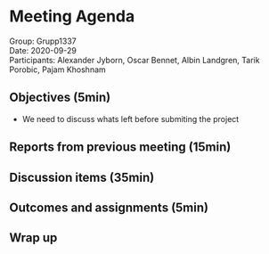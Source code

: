 # Meeting Agenda
Group: Grupp1337  
Date: 2020-09-29  
Participants: Alexander Jyborn, Oscar Bennet, Albin Landgren, Tarik Porobic, Pajam Khoshnam  
## Objectives (5min)
- We need to discuss whats left before submiting the project
## Reports from previous meeting (15min)

## Discussion items (35min)

## Outcomes and assignments (5min)

## Wrap up

